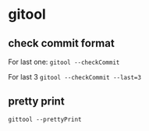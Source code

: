 # gitool

## check commit format

For last one:
```gitool --checkCommit```

For last 3
```gitool --checkCommit --last=3```


## pretty print

```gittool --prettyPrint```
